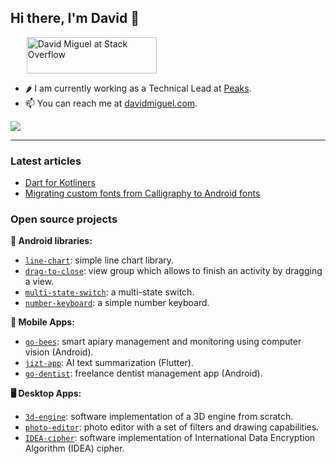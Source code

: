 ## Hi there, I'm David 👋

ㅤㅤ<a href="https://stackoverflow.com/users/6305235/david-miguel"><img src="https://stackoverflow.com/users/flair/6305235.png?theme=clean" width="208" height="58" alt="David Miguel at Stack Overflow" title="David Miguel at Stack Overflow" align="top"></a>

- 🌶 I am currently working as a Technical Lead at [Peaks](https://www.peaks.com/nl/nl/).
- 📫 You can reach me at [davidmiguel.com](https://www.davidmiguel.com/).

<img  src="https://github-readme-stats.vercel.app/api?username=davidmigloz&show_icons=true&count_private=true&include_all_commits=true&hide_border=true">

---

### Latest articles

- [Dart for Kotliners](https://davidmigloz.medium.com/dart-for-kotliners-eb6d6a6676b)
- [Migrating custom fonts from Calligraphy to Android fonts](https://davidmigloz.medium.com/migrating-custom-fonts-from-calligraphy-to-android-fonts-3b635fd945dc)

### Open source projects

**🤖 Android libraries:**
- [`line-chart`](https://github.com/davidmigloz/line-chart): simple line chart library.
- [`drag-to-close`](https://github.com/davidmigloz/drag-to-close): view group which allows to finish an activity by dragging a view.
- [`multi-state-switch`](https://github.com/davidmigloz/multi-state-switch): a multi-state switch.
- [`number-keyboard`](https://github.com/davidmigloz/number-keyboard): a simple number keyboard.

**📱 Mobile Apps:**
- [`go-bees`](https://github.com/davidmigloz/go-bees): smart apiary management and monitoring using computer vision (Android).
- [`jizt-app`](https://github.com/jizt-it/jizt-app): AI text summarization (Flutter).
- [`go-dentist`](https://github.com/davidmigloz/go-dentist-android): freelance dentist management app (Android).

**🖥 Desktop Apps:**
- [`3d-engine`](https://github.com/davidmigloz/3d-engine): software implementation of a 3D engine from scratch.
- [`photo-editor`](https://github.com/davidmigloz/photo-editor): photo editor with a set of filters and drawing capabilities.
- [`IDEA-cipher`](https://github.com/davidmigloz/IDEA-cipher): software implementation of International Data Encryption Algorithm (IDEA) cipher.
